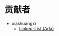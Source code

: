 # 贡献者

- xiashuangxi
    - [Linked-List (Ada)](https://github.com/xiashuangxi/Algorithm_DataStructure_Notes/blob/main/DS_Linked-List/linked_list.adb)